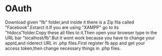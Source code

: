 # OAuth

Download given "fb" folder,and inside it there is a Zip fila called "Facebook".Extarct it.If you are using "XAMPP" go to its "htdocs"folder.Copy these all files to it.Then open your browser type in the URL bar "localhost/fb".But it wont work because you have to change your appid,and riderect URL in .php files.First register fb app and get your access token,then change necessary things in .php files.

